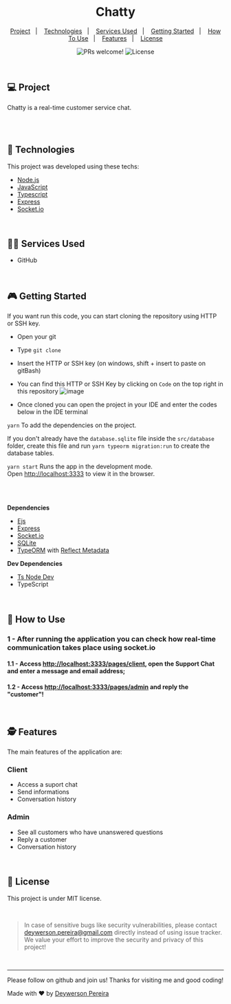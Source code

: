 <h1 align="center">
  Chatty
</h1>

<p align="center">
  <a href="#-project">Project</a>&nbsp;&nbsp;&nbsp;|&nbsp;&nbsp;&nbsp;
  <a href="#-technologies">Technologies</a>&nbsp;&nbsp;&nbsp;|&nbsp;&nbsp;&nbsp;
  <a href="#-services-used">Services Used</a>&nbsp;&nbsp;&nbsp;|&nbsp;&nbsp;&nbsp;
  <a href="#-getting-started">Getting Started</a>&nbsp;&nbsp;&nbsp;|&nbsp;&nbsp;&nbsp;
  <a href="#-how-to-use">How To Use</a>&nbsp;&nbsp;&nbsp;|&nbsp;&nbsp;&nbsp;
  <a href="#-features">Features</a>&nbsp;&nbsp;&nbsp;|&nbsp;&nbsp;&nbsp;
  <a href="#memo-license">License</a>
</p>

<p align="center">
 <img src="https://img.shields.io/static/v1?label=PRs&message=welcome&color=49AA26&labelColor=000000" alt="PRs welcome!" />

  <img alt="License" src="https://img.shields.io/static/v1?label=license&message=MIT&color=49AA26&labelColor=000000">
</p>

<br>

## 💻 Project

Chatty is a real-time customer service chat.

<br><br>

## 🚀 Technologies

This project was developed using these techs:

- [Node.js](https://nodejs.org/en/)
- [JavaScript](https://developer.mozilla.org/pt-BR/docs/Web/JavaScript)
- [Typescript](https://www.typescriptlang.org/)
- [Express](https://expressjs.com/pt-br/)
- [Socket.io](https://socket.io/)

<br>

## 👨‍🔧 Services Used

- GitHub

<br>

## 🎮 Getting Started

If you want run this code, you can start cloning the repository using HTTP or SSH key.

- Open your git
- Type `git clone`
- Insert the HTTP or SSH key (on windows, shift + insert to paste on gitBash)
- You can find this HTTP or SSH Key by clicking on `Code` on the top right in this repository
![image](https://user-images.githubusercontent.com/79553681/127573968-7933d7fe-6393-4a47-b00e-105e205e825e.png)

- Once cloned you can open the project in your IDE and enter the codes below in the IDE terminal

`yarn` To add the dependencies on the project. <br>

If you don't already have the `database.sqlite` file inside the `src/database` folder, create this file and run `yarn typeorm migration:run` to create the database tables. <br>

`yarn start` Runs the app in the development mode.\
Open [http://localhost:3333](http://localhost:3333) to view it in the browser.

<br><br>

**Dependencies**
- [Ejs](https://ejs.co/#about)
- [Express](https://expressjs.com/pt-br/)
- [Socket.io](https://socket.io/docs/v4)
- [SQLite](https://www.sqlite.org/index.html)
- [TypeORM](https://typeorm.io/#/) with [Reflect Metadata](https://stackoverflow.com/questions/49618719/why-does-typeorm-need-reflect-metadata)

**Dev Dependencies**
- [Ts Node Dev](https://www.npmjs.com/package/ts-node-dev) 
- TypeScript

<br>

## 📌 How to Use
### 1 - After running the application you can check how real-time communication takes place using socket.io
#### 1.1 - Access [http://localhost:3333/pages/client](http://localhost:3333/pages/client), open the Support Chat and enter a message and email address;
#### 1.2 - Access [http://localhost:3333/pages/admin](http://localhost:3333/pages/admin) and reply the "customer"!

<br>

## 🕵 Features

The main features of the application are:

### Client
 - Access a suport chat
 - Send informations
 - Conversation history
 
### Admin
 - See all customers who have unanswered questions
 - Reply a customer
 - Conversation history
 
<br>

## :memo: License

This project is under MIT license.

<br>

 > In case of sensitive bugs like security vulnerabilities, please contact
 > <a href = "mailto:deywerson.pereira@gmail.com">deywerson.pereira@gmail.com</a> directly instead of using issue tracker. We value your effort
 > to improve the security and privacy of this project!
 <br>
 
---
  

      
Please follow on github and join us! Thanks for visiting me and good coding!

Made with ♥ by <a href="https://github.com/deywersonp">Deywerson Pereira</a>
